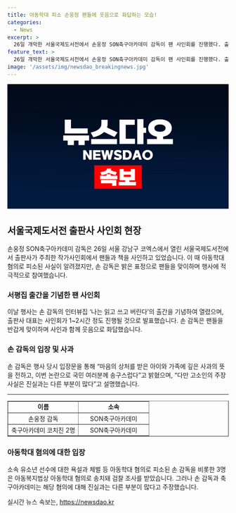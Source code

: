 ```yaml
---
title: 아동학대 피소 손웅정 팬들에 웃음으로 화답하는 모습!
categories:
  - News
excerpt: >
  26일 개막한 서울국제도서전에서 손웅정 SON축구아카데미 감독이 팬 사인회를 진행했다. 출판사 난다의 김민정 대표는 책 사인회가 1~2시간 정도 진행될 것이라며 피소 관련입장 변화가 없다고 밝혔다. 이에 손 감독은 입장문을 통해 사과의 뜻을 전하면서도 고소인의 주장 사실은 진실과는 다른 부분이 많다고 설명했다. 최근 아동학대 혐의로 피소된 손 감독과 코치진 2명은 검찰 조사를 받은 것으로 전해졌다.
feature_text: >
  26일 개막한 서울국제도서전에서 손웅정 SON축구아카데미 감독이 팬 사인회를 진행했다. 출판사 난다의 김민정 대표는 책 사인회가 1~2시간 정도 진행될 것이라며 피소 관련입장 변화가 없다고 밝혔다. 이에 손 감독은 입장문을 통해 사과의 뜻을 전하면서도 고소인의 주장 사실은 진실과는 다른 부분이 많다고 설명했다. 최근 아동학대 혐의로 피소된 손 감독과 코치진 2명은 검찰 조사를 받은 것으로 전해졌다.
image: '/assets/img/newsdao_breakingnews.jpg'
---
```


<p><img src="/assets/img/newsdao_breakingnews.jpg" alt="implanttips 속보" /></p>

<h2 data-ke-size="size26">서울국제도서전 출판사 사인회 현장</h2>

<p data-ke-size="size16">손웅정 SON축구아카데미 감독은 26일 서울 강남구 코엑스에서 열린 서울국제도서전에서 출판사가 주최한 작가사인회에서 팬들과 책을 사인하고 있었습니다. 이 때 아동학대 혐의로 피소된 사실이 알려졌지만, 손 감독은 밝은 표정으로 팬들을 맞이하며 행사에 적극적으로 참여했습니다.</p>

<h3><b>서평집 출간을 기념한 팬 사인회</b></h3>

<p data-ke-size="size16">이날 행사는 손 감독의 인터뷰집 ‘나는 읽고 쓰고 버린다’의 출간을 기념하여 열렸으며, 출판사 대표는 사인회가 1~2시간 정도 진행될 것으로 발표했습니다. 손 감독은 팬들을 반갑게 맞이하며 사인과 함께 웃음으로 화답했습니다.</p>

<h3><b>손 감독의 입장 및 사과</b></h3>

<p data-ke-size="size16">손 감독은 행사 당시 입장문을 통해 “마음의 상처를 받은 아이와 가족에 깊은 사과의 뜻을 전하고, 이번 논란으로 국민 여러분께 송구스럽다”고 밝혔으며, “다만 고소인의 주장 사실은 진실과는 다른 부분이 많다”고 설명했습니다.</p>

<hr>

<table style="width: 100%;" border="1">
<tbody>
<tr>
<td style="text-align: center; width: 50%; height: 17px;"><b>이름</b></td>
<td style="text-align: center; width: 50%; height: 17px;"><b>소속</b></td>
</tr>
<tr>
<td style="text-align: center; height: 17px;">손웅정 감독</td>
<td style="text-align: center; height: 17px;">SON축구아카데미</td>
</tr>
<tr>
<td style="text-align: center; height: 17px;">축구아카데미 코치진 2명</td>
<td style="text-align: center; height: 17px;">SON축구아카데미</td>
</tr>
</tbody>
</table>

<h3><b>아동학대 혐의에 대한 입장</b></h3>

<p data-ke-size="size16">소속 유소년 선수에 대한 욕설과 체벌 등 아동학대 혐의로 피소된 손 감독을 비롯한 3명은 아동복지법상 아동학대 혐의로 송치돼 검찰 조사를 받았습니다. 그러나 손 감독과 축구아카데미는 해당 혐의에 대해 진실과는 다른 부분이 많다고 주장했습니다.</p>
실시간 뉴스 속보는, <a href="https://newsdao.kr" rel="dofollow">https://newsdao.kr</a>


